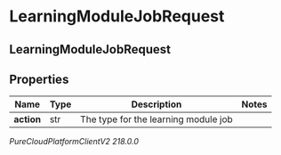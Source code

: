 # LearningModuleJobRequest

## LearningModuleJobRequest

## Properties

|Name | Type | Description | Notes|
|------------ | ------------- | ------------- | -------------|
| **action** | str | The type for the learning module job | |



_PureCloudPlatformClientV2 218.0.0_
